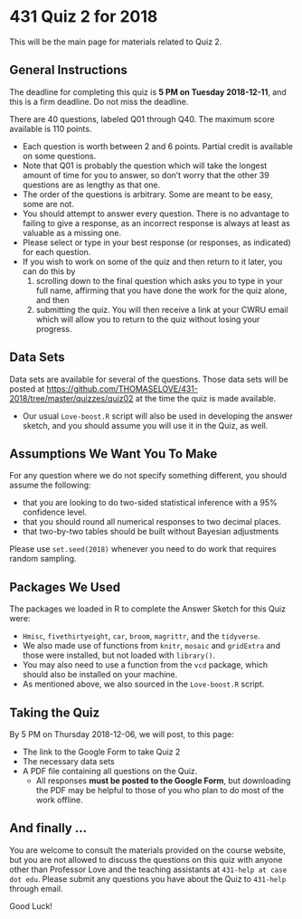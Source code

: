 # 431 Quiz 2 for 2018

This will be the main page for materials related to Quiz 2.

## General Instructions

The deadline for completing this quiz is **5 PM on Tuesday 2018-12-11**, and this is a firm deadline. Do not miss the deadline.

There are 40 questions, labeled Q01 through Q40. The maximum score available is 110 points.

- Each question is worth between 2 and 6 points. Partial credit is available on some questions.
- Note that Q01 is probably the question which will take the longest amount of time for you to answer, so don’t worry that the other 39 questions are as lengthy as that one.
- The order of the questions is arbitrary. Some are meant to be easy, some are not.
- You should attempt to answer every question. There is no advantage to failing to give a response, as an incorrect response is always at least as valuable as a missing one.
- Please select or type in your best response (or responses, as indicated) for each question.
- If you wish to work on some of the quiz and then return to it later, you can do this by 
  1. scrolling down to the final question which asks you to type in your full name, affirming that you have done the work for the quiz alone, and then 
  2. submitting the quiz. You will then receive a link at your CWRU email which will allow you to return to the quiz without losing your progress.

## Data Sets

Data sets are available for several of the questions. Those data sets will be posted at https://github.com/THOMASELOVE/431-2018/tree/master/quizzes/quiz02 at the time the quiz is made available. 

- Our usual `Love-boost.R` script will also be used in developing the answer sketch, and you should assume you will use it in the Quiz, as well.

## Assumptions We Want You To Make

For any question where we do not specify something different, you should assume the following:

- that you are looking to do two-sided statistical inference with a 95% confidence level.
- that you should round all numerical responses to two decimal places.
- that two-by-two tables should be built without Bayesian adjustments

Please use `set.seed(2018)` whenever you need to do work that requires random sampling.

## Packages We Used

The packages we loaded in R to complete the Answer Sketch for this Quiz were:

- `Hmisc`, `fivethirtyeight`, `car`, `broom`, `magrittr`, and the `tidyverse`.
- We also made use of functions from `knitr`, `mosaic` and `gridExtra` and those were installed, but not loaded with `library()`.
- You may also need to use a function from the `vcd` package, which should also be installed on your machine.
- As mentioned above, we also sourced in the `Love-boost.R` script.

## Taking the Quiz

By 5 PM on Thursday 2018-12-06, we will post, to this page:

- The link to the Google Form to take Quiz 2
- The necessary data sets
- A PDF file containing all questions on the Quiz. 
  - All responses **must be posted to the Google Form**, but downloading the PDF may be helpful to those of you who plan to do most of the work offline.

## And finally ...

You are welcome to consult the materials provided on the course website, but you are not allowed to discuss the questions on this quiz with anyone other than Professor Love and the teaching assistants at `431-help at case dot edu`. Please submit any questions you have about the Quiz to `431-help` through email. 

Good Luck!
